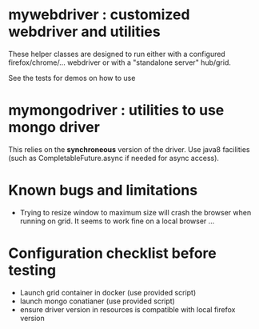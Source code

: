 # mywebdriver : customized webdriver and utilities

These helper classes are designed to run either with a configured firefox/chrome/... 
webdriver or with a "standalone server" hub/grid.

See the tests for demos on how to use

# mymongodriver : utilities to use mongo driver

This relies on the **synchroneous** version of the driver.
Use java8 facilities (such as CompletableFuture.async if needed for async access).

# Known bugs and limitations

* Trying to resize window to maximum size will crash the browser when running on grid. 
It seems to work fine on a local browser ...

# Configuration checklist before testing

* Launch grid container in docker (use provided script)
* launch mongo conatianer (use provided script)
* ensure driver version in resources is compatible with local firefox version
